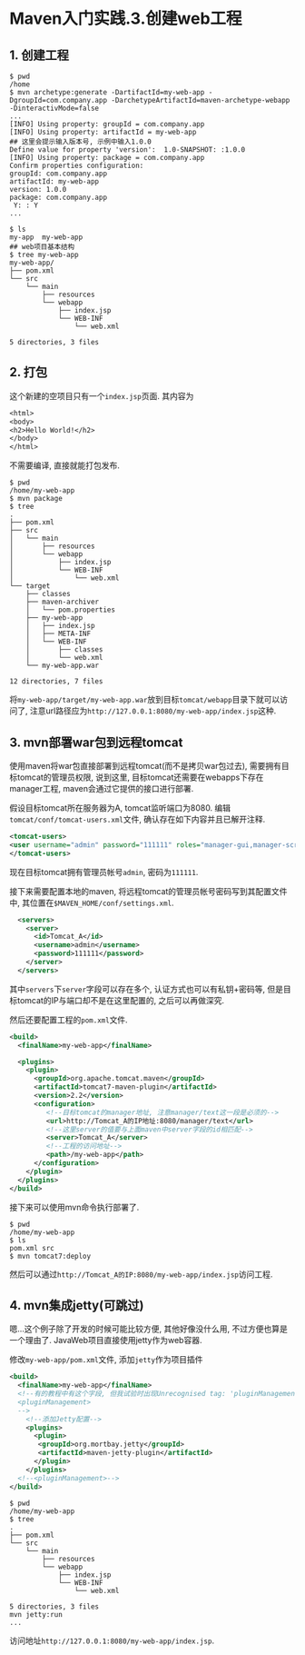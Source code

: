 # Maven入门实践.3.创建web工程

## 1. 创建工程

```console
$ pwd
/home
$ mvn archetype:generate -DartifactId=my-web-app -DgroupId=com.company.app -DarchetypeArtifactId=maven-archetype-webapp -DinteractivMode=false
...
[INFO] Using property: groupId = com.company.app
[INFO] Using property: artifactId = my-web-app
## 这里会提示输入版本号, 示例中输入1.0.0
Define value for property 'version':  1.0-SNAPSHOT: :1.0.0
[INFO] Using property: package = com.company.app
Confirm properties configuration:
groupId: com.company.app
artifactId: my-web-app
version: 1.0.0
package: com.company.app
 Y: : Y
...

$ ls
my-app  my-web-app
## web项目基本结构
$ tree my-web-app
my-web-app/
├── pom.xml
└── src
    └── main
        ├── resources
        └── webapp
            ├── index.jsp
            └── WEB-INF
                └── web.xml

5 directories, 3 files

```

## 2. 打包

这个新建的空项目只有一个`index.jsp`页面. 其内容为

```jsp
<html>
<body>
<h2>Hello World!</h2>
</body>
</html>
```

不需要编译, 直接就能打包发布.

```
$ pwd
/home/my-web-app
$ mvn package
$ tree
.
├── pom.xml
├── src
│   └── main
│       ├── resources
│       └── webapp
│           ├── index.jsp
│           └── WEB-INF
│               └── web.xml
└── target
    ├── classes
    ├── maven-archiver
    │   └── pom.properties
    ├── my-web-app
    │   ├── index.jsp
    │   ├── META-INF
    │   └── WEB-INF
    │       ├── classes
    │       └── web.xml
    └── my-web-app.war

12 directories, 7 files
```

将`my-web-app/target/my-web-app.war`放到目标`tomcat/webapp`目录下就可以访问了, 注意url路径应为`http://127.0.0.1:8080/my-web-app/index.jsp`这种.

## 3. mvn部署war包到远程tomcat

使用maven将war包直接部署到远程tomcat(而不是拷贝war包过去), 需要拥有目标tomcat的管理员权限, 说到这里, 目标tomcat还需要在webapps下存在manager工程, maven会通过它提供的接口进行部署.

假设目标tomcat所在服务器为A, tomcat监听端口为8080. 编辑`tomcat/conf/tomcat-users.xml`文件, 确认存在如下内容并且已解开注释.

```xml
<tomcat-users>
<user username="admin" password="111111" roles="manager-gui,manager-script,manager-jmx,manager-status"/>
</tomcat-users>
```

现在目标tomcat拥有管理员帐号`admin`, 密码为`111111`.

接下来需要配置本地的maven, 将远程tomcat的管理员帐号密码写到其配置文件中, 其位置在`$MAVEN_HOME/conf/settings.xml`.

```xml
  <servers>
    <server>
      <id>Tomcat_A</id>
      <username>admin</username>
      <password>111111</password>
    </server>
  </servers>
```

其中`servers`下`server`字段可以存在多个, 认证方式也可以有私钥+密码等, 但是目标tomcat的IP与端口却不是在这里配置的, 之后可以再做深究.

然后还要配置工程的`pom.xml`文件.

```xml
<build>
  <finalName>my-web-app</finalName>

  <plugins>
    <plugin>
      <groupId>org.apache.tomcat.maven</groupId>
      <artifactId>tomcat7-maven-plugin</artifactId>
      <version>2.2</version>
      <configuration>
         <!--目标tomcat的manager地址, 注意manager/text这一段是必须的-->
         <url>http://Tomcat_A的IP地址:8080/manager/text</url>
         <!--这里server的值要与上面maven中server字段的id相匹配-->
         <server>Tomcat_A</server>
         <!--工程的访问地址-->
         <path>/my-web-app</path>
      </configuration>
    </plugin>
  </plugins>
</build>
```

接下来可以使用mvn命令执行部署了.

```
$ pwd
/home/my-web-app
$ ls
pom.xml src
$ mvn tomcat7:deploy
```

然后可以通过`http://Tomcat_A的IP:8080/my-web-app/index.jsp`访问工程.

## 4. mvn集成jetty(可跳过)

嗯...这个例子除了开发的时候可能比较方便, 其他好像没什么用, 不过方便也算是一个理由了. JavaWeb项目直接使用jetty作为web容器.

修改`my-web-app/pom.xml`文件, 添加`jetty`作为项目插件

```xml
<build>
  <finalName>my-web-app</finalName>
  <!--有的教程中有这个字段, 但我试验时出现Unrecognised tag: 'pluginManagement'
  <pluginManagement>
  -->
    <!--添加Jetty配置-->
    <plugins>
      <plugin>
       <groupId>org.mortbay.jetty</groupId>   
       <artifactId>maven-jetty-plugin</artifactId>
      </plugin>
    </plugins>
  <!--<pluginManagement>-->
</build>
```

```
$ pwd
/home/my-web-app
$ tree
.
├── pom.xml
└── src
    └── main
        ├── resources
        └── webapp
            ├── index.jsp
            └── WEB-INF
                └── web.xml

5 directories, 3 files
mvn jetty:run
...
```

访问地址`http://127.0.0.1:8080/my-web-app/index.jsp`.
